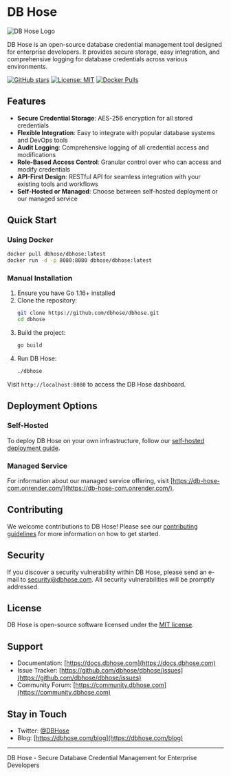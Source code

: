 # DB Hose

![DB Hose Logo](https://dbhose.com/logo.png)

DB Hose is an open-source database credential management tool designed for enterprise developers. It provides secure storage, easy integration, and comprehensive logging for database credentials across various environments.

[![GitHub stars](https://img.shields.io/github/stars/dbhose/dbhose.svg)](https://github.com/IamNator/db-hose.com/stargazers)
[![License: MIT](https://img.shields.io/badge/License-MIT-yellow.svg)](https://opensource.org/licenses/MIT)
[![Docker Pulls](https://img.shields.io/docker/pulls/dbhose/dbhose.svg)](https://hub.docker.com/r/dbhose/dbhose)

## Features

- **Secure Credential Storage**: AES-256 encryption for all stored credentials
- **Flexible Integration**: Easy to integrate with popular database systems and DevOps tools
- **Audit Logging**: Comprehensive logging of all credential access and modifications
- **Role-Based Access Control**: Granular control over who can access and modify credentials
- **API-First Design**: RESTful API for seamless integration with your existing tools and workflows
- **Self-Hosted or Managed**: Choose between self-hosted deployment or our managed service

## Quick Start

### Using Docker

```bash
docker pull dbhose/dbhose:latest
docker run -d -p 8080:8080 dbhose/dbhose:latest
```

### Manual Installation

1. Ensure you have Go 1.16+ installed
2. Clone the repository:
   ```bash
   git clone https://github.com/dbhose/dbhose.git
   cd dbhose
   ```
3. Build the project:
   ```bash
   go build
   ```
4. Run DB Hose:
   ```bash
   ./dbhose
   ```

Visit `http://localhost:8080` to access the DB Hose dashboard.


## Deployment Options

### Self-Hosted

To deploy DB Hose on your own infrastructure, follow our [self-hosted deployment guide](https://docs.dbhose.com/self-hosted).

### Managed Service

For information about our managed service offering, visit [https://db-hose-com.onrender.com/](https://db-hose-com.onrender.com/).

## Contributing

We welcome contributions to DB Hose! Please see our [contributing guidelines](CONTRIBUTING.md) for more information on how to get started.

## Security

If you discover a security vulnerability within DB Hose, please send an e-mail to security@dbhose.com. All security vulnerabilities will be promptly addressed.

## License

DB Hose is open-source software licensed under the [MIT license](LICENSE.md).

## Support

- Documentation: [https://docs.dbhose.com](https://docs.dbhose.com)
- Issue Tracker: [https://github.com/dbhose/dbhose/issues](https://github.com/dbhose/dbhose/issues)
- Community Forum: [https://community.dbhose.com](https://community.dbhose.com)

## Stay in Touch

- Twitter: [@DBHose](https://twitter.com/DBHose)
- Blog: [https://dbhose.com/blog](https://dbhose.com/blog)

---

DB Hose - Secure Database Credential Management for Enterprise Developers
